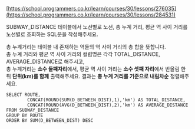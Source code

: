 [https://school.programmers.co.kr/learn/courses/30/lessons/276035](https://school.programmers.co.kr/learn/courses/30/lessons/284531)


SUBWAY_DISTANCE 테이블에서 노선별로 노선, 총 누계 거리, 평균 역 사이 거리를 노선별로 조회하는 SQL문을 작성해주세요.  

총 누계거리는 테이블 내 존재하는 역들의 역 사이 거리의 총 합을 뜻합니다.  
총 누계 거리와 평균 역 사이 거리의 컬럼명은 각각 TOTAL_DISTANCE, AVERAGE_DISTANCE로 해주시고,  
총 누계거리는 **소수 둘째자리**에서, 평균 역 사이 거리는 **소수 셋째 자리**에서 반올림 한 뒤 **단위(km)를 함께** 출력해주세요.
결과는 **총 누계 거리를 기준으로 내림차순** 정렬해주세요.

```
SELECT ROUTE, 
        CONCAT(ROUND(SUM(D_BETWEEN_DIST),1),'km') AS TOTAL_DISTANCE, 
        CONCAT(ROUND(AVG(D_BETWEEN_DIST),2),'km') AS AVERAGE_DISTANCE
FROM SUBWAY_DISTANCE
GROUP BY ROUTE
ORDER BY SUM(D_BETWEEN_DIST) DESC
```
